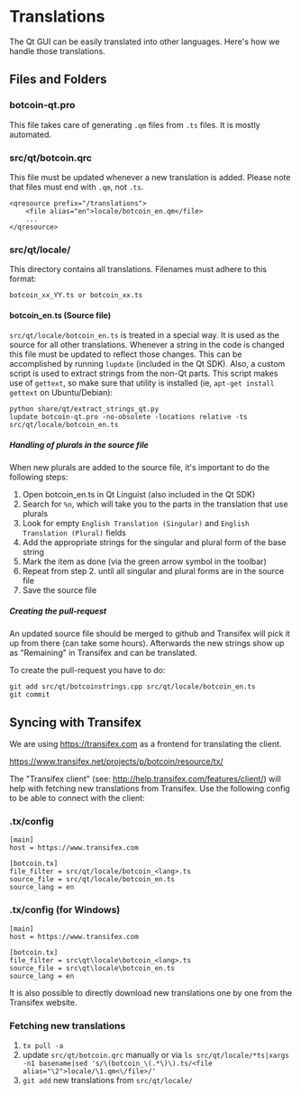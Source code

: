 Translations
============

The Qt GUI can be easily translated into other languages. Here's how we
handle those translations.

Files and Folders
-----------------

### botcoin-qt.pro

This file takes care of generating `.qm` files from `.ts` files. It is mostly
automated.

### src/qt/botcoin.qrc

This file must be updated whenever a new translation is added. Please note that
files must end with `.qm`, not `.ts`.

    <qresource prefix="/translations">
        <file alias="en">locale/botcoin_en.qm</file>
        ...
    </qresource>

### src/qt/locale/

This directory contains all translations. Filenames must adhere to this format:

    botcoin_xx_YY.ts or botcoin_xx.ts

#### botcoin_en.ts (Source file)

`src/qt/locale/botcoin_en.ts` is treated in a special way. It is used as the
source for all other translations. Whenever a string in the code is changed
this file must be updated to reflect those changes. This can be accomplished
by running `lupdate` (included in the Qt SDK). Also, a custom script is used
to extract strings from the non-Qt parts. This script makes use of `gettext`,
so make sure that utility is installed (ie, `apt-get install gettext` on 
Ubuntu/Debian):

    python share/qt/extract_strings_qt.py
    lupdate botcoin-qt.pro -no-obsolete -locations relative -ts src/qt/locale/botcoin_en.ts
    
##### Handling of plurals in the source file

When new plurals are added to the source file, it's important to do the following steps:

1. Open botcoin_en.ts in Qt Linguist (also included in the Qt SDK)
2. Search for `%n`, which will take you to the parts in the translation that use plurals
3. Look for empty `English Translation (Singular)` and `English Translation (Plural)` fields
4. Add the appropriate strings for the singular and plural form of the base string
5. Mark the item as done (via the green arrow symbol in the toolbar)
6. Repeat from step 2. until all singular and plural forms are in the source file
7. Save the source file

##### Creating the pull-request

An updated source file should be merged to github and Transifex will pick it
up from there (can take some hours). Afterwards the new strings show up as "Remaining"
in Transifex and can be translated.

To create the pull-request you have to do:

    git add src/qt/botcoinstrings.cpp src/qt/locale/botcoin_en.ts
    git commit

Syncing with Transifex
----------------------

We are using https://transifex.com as a frontend for translating the client.

https://www.transifex.net/projects/p/botcoin/resource/tx/

The "Transifex client" (see: http://help.transifex.com/features/client/)
will help with fetching new translations from Transifex. Use the following
config to be able to connect with the client:

### .tx/config

    [main]
    host = https://www.transifex.com

    [botcoin.tx]
    file_filter = src/qt/locale/botcoin_<lang>.ts
    source_file = src/qt/locale/botcoin_en.ts
    source_lang = en
    
### .tx/config (for Windows)

    [main]
    host = https://www.transifex.com

    [botcoin.tx]
    file_filter = src\qt\locale\botcoin_<lang>.ts
    source_file = src\qt\locale\botcoin_en.ts
    source_lang = en

It is also possible to directly download new translations one by one from the Transifex website.

### Fetching new translations

1. `tx pull -a`
2. update `src/qt/botcoin.qrc` manually or via
   `ls src/qt/locale/*ts|xargs -n1 basename|sed 's/\(botcoin_\(.*\)\).ts/<file alias="\2">locale/\1.qm<\/file>/'`
3. `git add` new translations from `src/qt/locale/`
